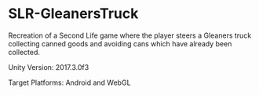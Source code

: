 # SLR-GleanersTruck
Recreation of a Second Life game where the player steers a Gleaners truck collecting canned goods and avoiding cans which have already been collected.

Unity Version: 2017.3.0f3

Target Platforms: Android and WebGL
